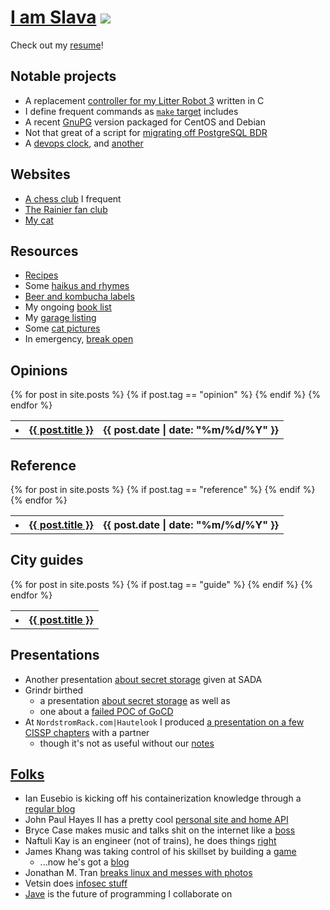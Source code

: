 # [I am Slava](mailto:me@slava.lol?Subject=beer%20time) ![](https://github.com/slavaaaaaaaaaa/smaslennikov.github.io/actions/workflows/pages/pages-build-deployment/badge.svg)

Check out my [resume](docs/resume.pdf)!

## Notable projects

* A replacement [controller for my Litter Robot 3](https://litter-controller.slava.lol/) written in C
* I define frequent commands as [`make` target](https://github.com/slavaaaaaaaaaa/include.mk) includes
* A recent [GnuPG](https://github.com/slavaaaaaaaaaa/packages) version packaged for CentOS and Debian
* Not that great of a script for [migrating off PostgreSQL BDR](https://github.com/slavaaaaaaaaaa/smaslennikov.github.io/blob/master/bin/migrate_bdr_to_postgres.sh)
* A [devops clock](https://slava.lol/whattimeisitrightmeow/), and [another](https://slava.lol/whattravisisitrightmeow/)

## Websites

* [A chess club](https://chessand.beer) I frequent
* [The Rainier fan club](https://rainier.beer)
* [My cat](https://devopscat.com)

## Resources

* [Recipes](recipes)
* Some [haikus and rhymes](haikus)
* [Beer and kombucha labels](beers)
* My ongoing [book list](books)
* My [garage listing](garage)
* Some [cat pictures](https://devopscat.com/selfies)
* In emergency, [break open](in_emergency)

## Opinions

<table class="posts">
{% for post in site.posts %}
  <tr>
  {% if post.tag == "opinion" %}
    <th><li><a href="{{ post.url }}">{{ post.title }}</a></li></th>
    <th>{{ post.date | date: "%m/%d/%Y" }}</th>
  {% endif %}
  </tr>
{% endfor %}
</table>

## Reference

<table class="posts">
{% for post in site.posts %}
  <tr>
  {% if post.tag == "reference" %}
    <th><li><a href="{{ post.url }}">{{ post.title }}</a></li></th>
    <th>{{ post.date | date: "%m/%d/%Y" }}</th>
  {% endif %}
  </tr>
{% endfor %}
</table>

## City guides

<table class="posts">
{% for post in site.posts %}
  <tr>
  {% if post.tag == "guide" %}
    <th><li><a href="{{ post.url }}">{{ post.title }}</a></li></th>
  {% endif %}
  </tr>
{% endfor %}
</table>

## Presentations

* Another presentation [about secret storage](https://slava.lol/sada-beer-and-learn-1/) given at SADA
* Grindr birthed
    * a presentation [about secret storage](grindr-demo-day-1) as well as
    * one about a [failed POC of GoCD](grindr-demo-day-2)
* At `NordstromRack.com|Hautelook` I produced [a presentation on a few CISSP chapters](cissp-access-mgmt-presentation/) with a partner
    * though it's not as useful without our [notes](https://github.com/slavaaaaaaaaaa/cissp-access-mgmt-presentation/blob/master/presentation.md)

## [Folks](https://github.com/slavaaaaaaaaaa/smaslennikov.github.io/blob/master/ansible/roles/dotfiles/files/.newsboat/urls)

* Ian Eusebio is kicking off his containerization knowledge through a [regular blog](https://iangge.github.io/)
* John Paul Hayes II has a pretty cool [personal site and home API](https://jph2.net)
* Bryce Case makes music and talks shit on the internet like a [boss](https://ytcracker.com)
* Naftuli Kay is an engineer (not of trains), he does things [right](https://naftuli.wtf)
* James Khang was taking control of his skillset by building a [game](https://20minutesadayblog.wordpress.com)
    * ...now he's got a [blog](https://medium.com/@jahmezz)
* Jonathan M. Tran [breaks linux and messes with photos](https://blog.jonathanmtran.com/)
* Vetsin does [infosec stuff](http://0x.c0ffee.me/)
* [Jave](https://github.com/JaveLLC/) is the future of programming I collaborate on
